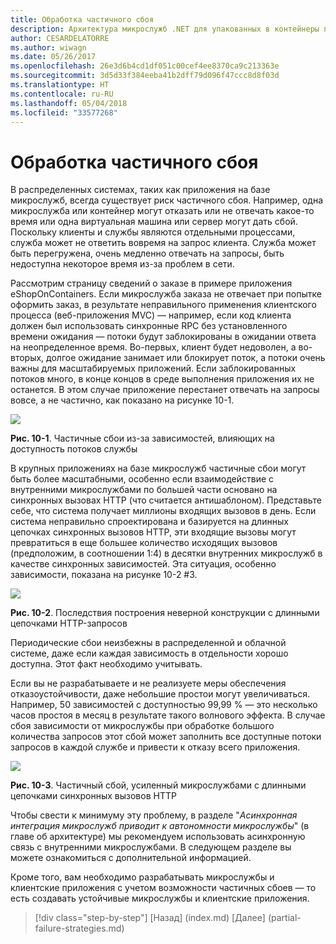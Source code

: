 ```yaml
---
title: Обработка частичного сбоя
description: Архитектура микрослужб .NET для упакованных в контейнеры приложений .NET | Обработка частичного сбоя
author: CESARDELATORRE
ms.author: wiwagn
ms.date: 05/26/2017
ms.openlocfilehash: 26e3d6b4cd1df051c00cef4ee8370ca9c213363e
ms.sourcegitcommit: 3d5d33f384eeba41b2dff79d096f47ccc8d8f03d
ms.translationtype: HT
ms.contentlocale: ru-RU
ms.lasthandoff: 05/04/2018
ms.locfileid: "33577268"
---
```

# <a name="handling-partial-failure"></a>Обработка частичного сбоя

В распределенных системах, таких как приложения на базе микрослужб, всегда существует риск частичного сбоя. Например, одна микрослужба или контейнер могут отказать или не отвечать какое-то время или одна виртуальная машина или сервер могут дать сбой. Поскольку клиенты и службы являются отдельными процессами, служба может не ответить вовремя на запрос клиента. Служба может быть перегружена, очень медленно отвечать на запросы, быть недоступна некоторое время из-за проблем в сети.

Рассмотрим страницу сведений о заказе в примере приложения eShopOnContainers. Если микрослужба заказа не отвечает при попытке оформить заказ, в результате неправильного применения клиентского процесса (веб-приложения MVC) — например, если код клиента должен был использовать синхронные RPC без установленного времени ожидания — потоки будут заблокированы в ожидании ответа на неопределенное время. Во-первых, клиент будет недоволен, а во-вторых, долгое ожидание занимает или блокирует поток, а потоки очень важны для масштабируемых приложений. Если заблокированных потоков много, в конце концов в среде выполнения приложения их не останется. В этом случае приложение перестанет отвечать на запросы вовсе, а не частично, как показано на рисунке 10-1.

![](./media/image1.png)

**Рис. 10-1**. Частичные сбои из-за зависимостей, влияющих на доступность потоков службы

В крупных приложениях на базе микрослужб частичные сбои могут быть более масштабными, особенно если взаимодействие с внутренними микрослужбами по большей части основано на синхронных вызовах HTTP (что считается антишаблоном). Представьте себе, что система получает миллионы входящих вызовов в день. Если система неправильно спроектирована и базируется на длинных цепочках синхронных вызовов HTTP, эти входящие вызовы могут превратиться в еще большее количество исходящих вызовов (предположим, в соотношении 1:4) в десятки внутренних микрослужб в качестве синхронных зависимостей. Эта ситуация, особенно зависимости, показана на рисунке 10-2 \#3.

![](./media/image2.png)

**Рис. 10-2**. Последствия построения неверной конструкции с длинными цепочками HTTP-запросов

Периодические сбои неизбежны в распределенной и облачной системе, даже если каждая зависимость в отдельности хорошо доступна. Этот факт необходимо учитывать.

Если вы не разрабатываете и не реализуете меры обеспечения отказоустойчивости, даже небольшие простои могут увеличиваться. Например, 50 зависимостей с доступностью 99,99 % — это несколько часов простоя в месяц в результате такого волнового эффекта. В случае сбоя зависимости от микрослужбы при обработке большого количества запросов этот сбой может заполнить все доступные потоки запросов в каждой службе и привести к отказу всего приложения.

![](./media/image3.png)

**Рис. 10-3**. Частичный сбой, усиленный микрослужбами с длинными цепочками синхронных вызовов HTTP

Чтобы свести к минимуму эту проблему, в разделе "*Асинхронная интеграция микрослужб приводит к автономности микрослужбы*" (в главе об архитектуре) мы рекомендуем использовать асинхронную связь с внутренними микрослужбами. В следующем разделе вы можете ознакомиться с дополнительной информацией.

Кроме того, вам необходимо разрабатывать микрослужбы и клиентские приложения с учетом возможности частичных сбоев — то есть создавать устойчивые микрослужбы и клиентские приложения.


>[!div class="step-by-step"]
[Назад] (index.md) [Далее] (partial-failure-strategies.md)
